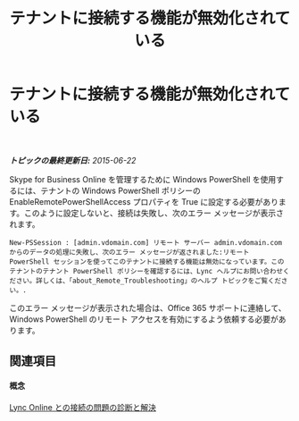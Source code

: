 ﻿---
title: テナントに接続する機能が無効化されている
TOCTitle: テナントに接続する機能が無効化されている
ms:assetid: 7365d31b-173e-4339-b0a3-98ab73a9558f
ms:mtpsurl: https://technet.microsoft.com/ja-jp/library/Dn362820(v=OCS.15)
ms:contentKeyID: 56270102
ms.date: 06/02/2017
mtps_version: v=OCS.15
ms.translationtype: HT
---

# テナントに接続する機能が無効化されている

 

_**トピックの最終更新日:** 2015-06-22_

Skype for Business Online を管理するために Windows PowerShell を使用するには、テナントの Windows PowerShell ポリシーの EnableRemotePowerShellAccess プロパティを True に設定する必要があります。このように設定しないと、接続は失敗し、次のエラー メッセージが表示されます。

    New-PSSession : [admin.vdomain.com] リモート サーバー admin.vdomain.com からのデータの処理に失敗し、次のエラー メッセージが返されました:リモート PowerShell セッションを使ってこのテナントに接続する機能は無効になっています。このテナントのテナント PowerShell ポリシーを確認するには、Lync ヘルプにお問い合わせください。詳しくは、「about_Remote_Troubleshooting」のヘルプ トピックをご覧ください。.

このエラー メッセージが表示された場合は、Office 365 サポートに連絡して、Windows PowerShell のリモート アクセスを有効にするよう依頼する必要があります。

## 関連項目

#### 概念

[Lync Online との接続の問題の診断と解決](diagnosing-and-resolving-connection-problems-with-skype-for-business-online.md)

